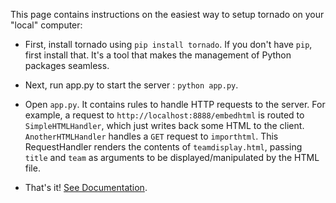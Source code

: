 This page contains instructions on the easiest way to setup tornado on your "local" computer:

* First, install tornado using `pip install tornado`. If you don't have `pip`, first install that. It's a tool that makes the management of Python packages seamless.

* Next, run app.py to start the server : `python app.py`.

* Open `app.py`. It contains rules to handle HTTP requests to the server. For 
example, a request to `http://localhost:8888/embedhtml` is routed to
`SimpleHTMLHandler`, which just writes back some HTML to the client.
`AnotherHTMLHandler` handles a `GET` request to `importhtml`. This 
RequestHandler renders the contents of `teamdisplay.html`, passing
`title` and `team` as arguments to be displayed/manipulated
by the HTML file. 

* That's it! [See Documentation](http://www.tornadoweb.org/en/stable/documentation.html).
